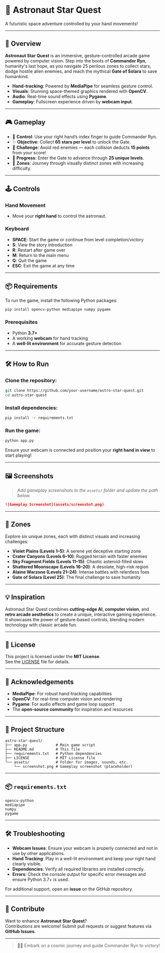 
# 🚀 Astronaut Star Quest

A futuristic space adventure controlled by your hand movements!

---

## 🌌 Overview

**Astronaut Star Quest** is an immersive, gesture-controlled arcade game powered by computer vision. Step into the boots of **Commander Ryn**, humanity's last hope, as you navigate 25 perilous zones to collect stars, dodge hostile alien enemies, and reach the mythical **Gate of Solara** to save humankind.

- **Hand-tracking**: Powered by **MediaPipe** for seamless gesture control.  
- **Visuals**: Stunning space-themed graphics rendered with **OpenCV**.  
- **Audio**: Real-time sound effects using **Pygame**.  
- **Gameplay**: Fullscreen experience driven by **webcam input**.

---

## 🎮 Gameplay

- 👋 **Control**: Use your right hand’s index finger to guide Commander Ryn.  
- ✨ **Objective**: Collect **65 stars per level** to unlock the Gate.  
- 🚨 **Challenge**: Avoid red enemies — each collision deducts **15 points** from your score!  
- 🚪 **Progress**: Enter the Gate to advance through **25 unique levels**.  
- 🌟 **Zones**: Journey through visually distinct zones with increasing difficulty.

---

## 🕹️ Controls

### Hand Movement
- Move your **right hand** to control the astronaut.

### Keyboard
- **SPACE**: Start the game or continue from level completion/victory  
- **S**: View the story introduction  
- **R**: Restart after game over  
- **M**: Return to the main menu  
- **Q**: Quit the game  
- **ESC**: Exit the game at any time

---

## 📦 Requirements

To run the game, install the following Python packages:

```bash
pip install opencv-python mediapipe numpy pygame
```

### Prerequisites

- Python **3.7+**
- A working **webcam** for hand tracking
- A **well-lit environment** for accurate gesture detection

---

## 🛠️ How to Run

### Clone the repository:

```bash
git clone https://github.com/your-username/astro-star-quest.git
cd astro-star-quest
```

### Install dependencies:

```bash
pip install -r requirements.txt
```

### Run the game:

```bash
python app.py
```

Ensure your webcam is connected and position your **right hand in view** to start playing!

---

## 🖼️ Screenshots

> _Add gameplay screenshots to the `assets/` folder and update the path below._

```markdown
![Gameplay Screenshot](assets/screenshot.png)
```

---

## 🎨 Zones

Explore six unique zones, each with distinct visuals and increasing challenges:

- **Violet Plains (Levels 1–5)**: A serene yet deceptive starting zone  
- **Crater Canyons (Levels 6–10)**: Rugged terrain with faster enemies  
- **Sky Fragment Fields (Levels 11–15)**: Chaotic asteroid-filled skies  
- **Shattered Moonscape (Levels 16–20)**: A desolate, high-risk region  
- **Alaine Warzone (Levels 21–24)**: Intense battles with relentless foes  
- **Gate of Solara (Level 25)**: The final challenge to save humanity

---

## 💡 Inspiration

Astronaut Star Quest combines **cutting-edge AI**, **computer vision**, and **retro arcade aesthetics** to create a unique, interactive gaming experience. It showcases the power of gesture-based controls, blending modern technology with classic arcade fun.

---

## 🔖 License

This project is licensed under the **MIT License**.  
See the [LICENSE](LICENSE) file for details.

---

## 🙌 Acknowledgements

- **MediaPipe**: For robust hand-tracking capabilities  
- **OpenCV**: For real-time computer vision and rendering  
- **Pygame**: For audio effects and game loop support  
- The **open-source community** for inspiration and resources

---

## 📁 Project Structure

```
astro-star-quest/
├── app.py             # Main game script
├── README.md          # This file
├── requirements.txt   # Python dependencies
├── LICENSE            # MIT License file
└── assets/            # Folder for images, sounds, etc.
    └── screenshot.png # Gameplay screenshot (placeholder)
```

---

## 📦 `requirements.txt`

```
opencv-python
mediapipe
numpy
pygame
```

---

## 🛠️ Troubleshooting

- **Webcam Issues**: Ensure your webcam is properly connected and not in use by other applications.  
- **Hand Tracking**: Play in a well-lit environment and keep your right hand clearly visible.  
- **Dependencies**: Verify all required libraries are installed correctly.  
- **Errors**: Check the console output for specific error messages and ensure Python 3.7+ is used.

For additional support, open an **issue** on the GitHub repository.

---

## 🌟 Contribute

Want to enhance **Astronaut Star Quest**?  
Contributions are welcome! Submit pull requests or suggest features via **GitHub Issues**.

---

> 🧑‍🚀 Embark on a cosmic journey and guide Commander Ryn to victory!
